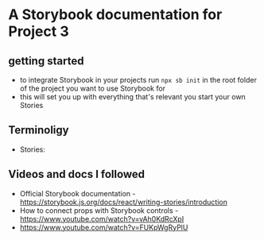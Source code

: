 # A Storybook documentation for Project 3

## getting started

- to integrate Storybook in your projects run `npx sb init` in the root folder of the project you want to use Storybook for
- this will set you up with everything that's relevant you start your own Stories

## Terminoligy

- Stories:

## Videos and docs I followed

- Official Storybook documentation - https://storybook.js.org/docs/react/writing-stories/introduction
- How to connect props with Storybook controls - https://www.youtube.com/watch?v=vAh0KdRcXpI
- https://www.youtube.com/watch?v=FUKpWgRyPlU
